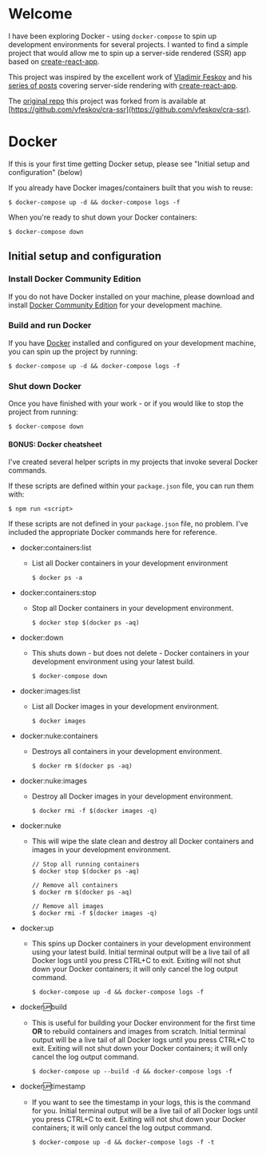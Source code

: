 # Welcome
I have been exploring Docker - using `docker-compose` to spin up development environments for several projects. I wanted to find a simple project that would allow me to spin up a server-side rendered (SSR) app based on [create-react-app](https://github.com/facebook/create-react-app).

This project was inspired by the excellent work of [Vladimir Feskov](https://github.com/vfeskov) and his [series of posts](https://vfeskov.com/tags/CRA-with-SSR-series/) covering server-side rendering with [create-react-app](https://github.com/facebook/create-react-app).

The [original repo](https://github.com/vfeskov/cra-ssr) this project was forked from is available at [https://github.com/vfeskov/cra-ssr](https://github.com/vfeskov/cra-ssr).

# Docker
If this is your first time getting Docker setup, please see "Initial setup and configuration" (below)

If you already have Docker images/containers built that you wish to reuse:

`$ docker-compose up -d && docker-compose logs -f`

When you're ready to shut down your Docker containers:

`$ docker-compose down`

## Initial setup and configuration
### Install Docker Community Edition
If you do not have Docker installed on your machine, please download and install [Docker Community Edition](https://www.docker.com/community-edition) for your development machine.

### Build and run Docker
If you have [Docker](https://www.docker.com) installed and configured on your development machine, you can spin up the project by running:

`$ docker-compose up -d && docker-compose logs -f`

### Shut down Docker
Once you have finished with your work - or if you would like to stop the project from running:

`$ docker-compose down`

#### BONUS: Docker cheatsheet
I've created several helper scripts in my projects that invoke several Docker commands.

If these scripts are defined within your `package.json` file, you can run them with:

    $ npm run <script>

If these scripts are not defined in your `package.json` file, no problem. I've included the appropriate Docker commands here for reference.

+ docker:containers:list
    - List all Docker containers in your development environment

      `$ docker ps -a`

+ docker:containers:stop
    - Stop all Docker containers in your development environment.

      `$ docker stop $(docker ps -aq)`

+ docker:down
    - This shuts down - but does not delete - Docker containers in your development environment using your latest build.

      `$ docker-compose down`

+ docker:images:list
    - List all Docker images in your development environment.

      `$ docker images`

+ docker:nuke:containers
    - Destroys all containers in your development environment.

      `$ docker rm $(docker ps -aq)`

+ docker:nuke:images
    - Destroy all Docker images in your development environment.

      `$ docker rmi -f $(docker images -q)`

+ docker:nuke
    - This will wipe the slate clean and destroy all Docker containers and images in your development environment.

      ```
      // Stop all running containers
      $ docker stop $(docker ps -aq)

      // Remove all containers 
      $ docker rm $(docker ps -aq)

      // Remove all images 
      $ docker rmi -f $(docker images -q)
      ```

+ docker:up
    - This spins up Docker containers in your development environment using your latest build. Initial terminal output will be a live tail of all Docker logs until you press CTRL+C to exit. Exiting will not shut down your Docker containers; it will only cancel the log output command.

      `$ docker-compose up -d && docker-compose logs -f`

+ docker:up:build
    - This is useful for building your Docker environment for the first time **OR** to rebuild containers and images from scratch. Initial terminal output will be a live tail of all Docker logs until you press CTRL+C to exit. Exiting will not shut down your Docker containers; it will only cancel the log output command.

      `$ docker-compose up --build -d && docker-compose logs -f`

+ docker:up:timestamp
    - If you want to see the timestamp in your logs, this is the command for you. Initial terminal output will be a live tail of all Docker logs until you press CTRL+C to exit. Exiting will not shut down your Docker containers; it will only cancel the log output command.

      `$ docker-compose up -d && docker-compose logs -f -t`
